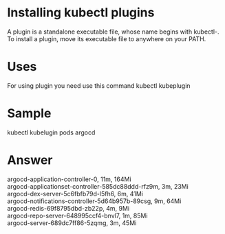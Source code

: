 # Installing kubectl plugins
A plugin is a standalone executable file, whose name begins with kubectl-. To install a plugin, move its executable file to anywhere on your PATH.

# Uses
For using plugin you need use this command kubectl kubeplugin <resourcetype> <namespace>

# Sample
kubectl kubelugin pods argocd
# Answer
argocd-application-controller-0, 11m, 164Mi           
argocd-applicationset-controller-585dc88ddd-rfz9m, 3m, 23Mi            
argocd-dex-server-5c6fbfb79d-l5fh6, 6m, 41Mi            
argocd-notifications-controller-5d64b957b-89csg, 9m, 64Mi            
argocd-redis-69f8795dbd-zb22p, 4m, 9Mi             
argocd-repo-server-648995ccf4-bnvl7, 1m, 85Mi            
argocd-server-689dc7ff86-5zqmg, 3m, 45Mi
